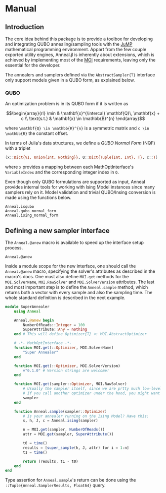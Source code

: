 # Manual

## Introduction
The core idea behind this package is to provide a toolbox for developing and integrating QUBO annealing/sampling tools with the [JuMP](https://jump.dev) mathematical programming environment.
Appart from the few couple exported utility engines, Anneal.jl is inherently about extensions, which is achieved by implementing most of the [MOI](https://jump.dev/MathOptInterface.jl) requirements, leaving only the essential for the developer.

The annealers and samplers defined via the `AbstractSampler{T}` interface only support models given in a QUBO form, as explained below.

### QUBO
An optimization problem is in its QUBO form if it is written as
```math
\begin{array}{rl}
    \min & \mathbf{x}^{\intercal} \mathbf{Q}\, \mathbf{x} + c \\
    \text{s.t.} & \mathbf{x} \in \mathbb{B}^{n}
\end{array}
```
where ``\mathbf{Q} \in \mathbb{R}^{n}`` is a symmetric matrix and ``c \in \mathbb{R}`` the constant offset.

In terms of Julia's data structures, we define a *QUBO Normal Form* (NQF) with a triplet
```julia
(x::Dict{VI, Union{Int, Nothing}}, Q::Dict{Tuple{Int, Int}, T}, c::T)
```
where ``x`` provides a mapping between each MathOptInterface's `VariableIndex` and the corresponding integer index in `Q`.

Even though only QUBO formulations are supported as input, Anneal provides internal tools for working with Ising Model instances since many samplers rely on it.
Model validation and trivial QUBO/Insing conversion is made using the functions below.
```@docs
Anneal.isqubo
Anneal.qubo_normal_form
Anneal.ising_normal_form
```

## Defining a new sampler interface

The `Anneal.@anew` macro is available to speed up the interface setup process.
```@docs
Anneal.@anew
```

Inside a module scope for the new interface, one should call the `Anneal.@anew` macro, specifying the solver's attributes as described in the macro's docs. One must also define `MOI.get` methods for the `MOI.SolverName`, `MOI.RawSolver` and `MOI.SolverVersion` attributes. The last and most important step is to define the `Anneal.sample` method, which returns both a vector with every sample and also the sampling time. The whole standard definition is described in the next example.

```julia
module SuperAnnealer
    using Anneal

    Anneal.@anew begin
        NumberOfReads::Integer = 100
        SuperAttribute::Any = nothing
    end # This will define Optimizer{T} <: MOI.AbstractOptimizer

    # -*- MathOptInterface -*-
    function MOI.get(::Optimizer, MOI.SolverName)
        "Super Annealer"
    end

    function MOI.get(::Optimizer, MOI.SolverVersion)
        v"0.1.0" # Version strings are welcome!
    end

    function MOI.get(sampler::Optimizer, MOI.RawSolver)
        # Usually the sampler itself, since we are prtty much low-level here.
        # If you call another optimizer under the hood, you might want to return it.
        sampler 
    end

    function Anneal.sample(sampler::Optimizer)
        # Is your annealer running on the Ising Model? Have this:
        s, h, J, c = Anneal.ising(sampler)

        n = MOI.get(sampler, NumberOfReads())
        attr = MOI.get(sampler, SuperAttribute())

        t0 = time()
        results = [super_sample(h, J, attr) for i = 1:n]
        t1 = time()

        return (results, t1 - t0)
    end
end
```

Type assertion for `Anneal.sample`'s return can be done using the `::Tuple{Anneal.SamplerResults, Float64}` query.